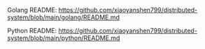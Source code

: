 Golang README: https://github.com/xiaoyanshen799/distributed-system/blob/main/golang/README.md

Python README: https://github.com/xiaoyanshen799/distributed-system/blob/main/python/README.md
